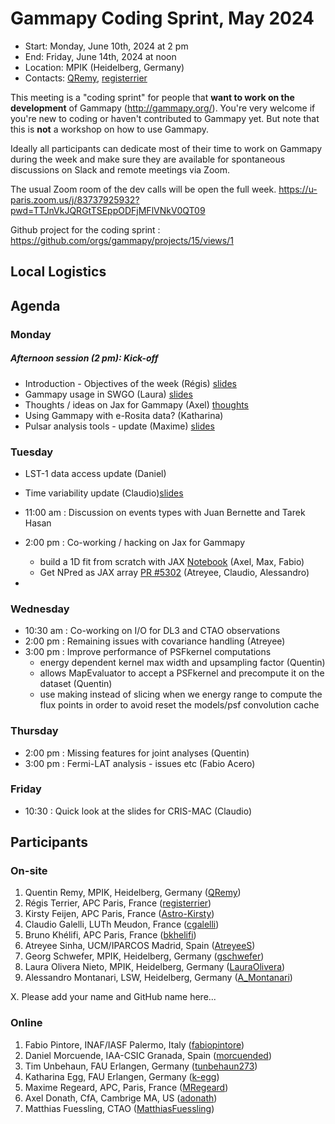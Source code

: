 # Gammapy Coding Sprint, May 2024

* Start: Monday, June 10th, 2024 at 2 pm
* End: Friday, June 14th, 2024 at noon
* Location: MPIK (Heidelberg, Germany)
* Contacts: [QRemy](https://github.com/QRemy), [registerrier](https://https://github.com/github.com/registerrier)

This meeting is a "coding sprint" for people that **want to work on the development** of Gammapy
(http://gammapy.org/). You're very welcome if you're new to coding or haven't contributed to
Gammapy yet. But note that this is **not** a workshop on how to use Gammapy.

Ideally all participants can dedicate most of their time to work on Gammapy during the week and make sure they are available for spontaneous discussions on Slack and remote meetings via Zoom.

The usual Zoom room of the dev calls will be open the full week.
https://u-paris.zoom.us/j/83737925932?pwd=TTJnVkJQRGtTSEppODFjMFlVNkV0QT09

Github project for the coding sprint : https://github.com/orgs/gammapy/projects/15/views/1

## Local Logistics


## Agenda


### Monday
##### Afternoon session (2 pm): Kick-off
- Introduction - Objectives of the week (Régis) [slides](slides/coding_sprint_intro.pdf)
- Gammapy usage in SWGO (Laura) [slides](slides/gammapy-swgo-coding-sprint.pdf)
- Thoughts / ideas on Jax for Gammapy (Axel) [thoughts](slides/gammapy-jax.pdf)
- Using Gammapy with e-Rosita data? (Katharina)
- Pulsar analysis tools - update (Maxime) [slides](slides/pulsar_status.pdf)

### Tuesday

- LST-1 data access update (Daniel)
- Time variability update (Claudio)[slides](slides/Variability_Gammapy_coding_sprint.pdf)

- 11:00 am : Discussion on events types with Juan Bernette and Tarek Hasan
- 2:00 pm : Co-working / hacking on Jax for Gammapy
  - build a 1D fit from scratch with JAX [Notebook](notes/jax-gammapy-from-scratch.ipynb) (Axel, Max, Fabio)
  - Get NPred as JAX array [PR #5302](https://github.com/gammapy/gammapy/pull/5302) (Atreyee, Claudio, Alessandro)

-
### Wednesday

- 10:30 am : Co-working on I/O for DL3 and CTAO observations
- 2:00 pm : Remaining issues with covariance handling (Atreyee)
- 3:00 pm : Improve performance of PSFkernel computations
  - energy dependent kernel max width and upsampling factor (Quentin)
  - allows MapEvaluator to accept a PSFkernel and precompute it on the dataset (Quentin)
  - use making instead of slicing  when we energy range to compute the flux points in order to avoid reset the models/psf convolution cache

  
### Thursday

- 2:00 pm : Missing features for joint analyses (Quentin)
- 3:00 pm : Fermi-LAT analysis - issues etc (Fabio Acero)

### Friday

- 10:30 : Quick look at the slides for CRIS-MAC (Claudio)

## Participants

### On-site

1. Quentin Remy, MPIK, Heidelberg, Germany ([QRemy](https://github.com/QRemy))
2. Régis Terrier, APC Paris, France ([registerrier](https://github.com/registerrier))
3. Kirsty Feijen, APC Paris, France ([Astro-Kirsty](https://github.com/Astro-Kirsty))
4. Claudio Galelli, LUTh Meudon, France ([cgalelli](https://github.com/cgalelli))
5. Bruno Khélifi, APC Paris, France ([bkhelifi](https://github.com/bkhelifi))
6. Atreyee Sinha, UCM/IPARCOS Madrid, Spain ([AtreyeeS](https://github.com/AtreyeeS))
7. Georg Schwefer, MPIK, Heidelberg, Germany ([gschwefer](https://github.com/gschwefer))
8. Laura Olivera Nieto, MPIK, Heidelberg, Germany ([LauraOlivera](https://github.com/LauraOlivera))
9. Alessandro Montanari, LSW, Heidelberg, Germany ([A_Montanari](https://github.com/alessandromontanari))

X. Please add your name and GitHub name here...

### Online

1. Fabio Pintore, INAF/IASF Palermo, Italy ([fabiopintore](https://github.com/fabiopintore))
2. Daniel Morcuende, IAA-CSIC Granada, Spain ([morcuended](https://github.com/morcuended))
3. Tim Unbehaun, FAU Erlangen, Germany ([tunbehaun273](https://github.com/tunbehaun273))
4. Katharina Egg, FAU Erlangen, Germany ([k-egg](https://github.com/k-egg))
5. Maxime Regeard, APC, Paris, France ([MRegeard](https://github.com/MRegeard))
6. Axel Donath, CfA, Cambrige MA, US ([adonath](https://github.com/adonath))
7. Matthias Fuessling, CTAO ([MatthiasFuessling](https://github.com/MatthiasFuessling))
